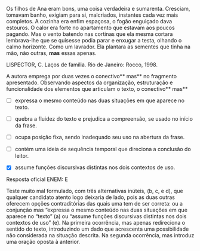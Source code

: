 

Os filhos de Ana eram bons, uma coisa verdadeira e sumarenta. Cresciam, tomavam banho, exigiam para si, malcriados, instantes cada vez mais completos. A cozinha era enfim espaçosa, o fogão enguiçado dava estouros. O calor era forte no apartamento que estavam aos poucos pagando. Mas o vento batendo nas cortinas que ela mesma cortara lembrava-lhe que se quisesse podia parar e enxugar a testa, olhando o calmo horizonte. Como um lavrador. Ela plantara as sementes que tinha na mão, não outras, **mas** essas apenas.

LISPECTOR, C. Laços de família. Rio de Janeiro: Rocco, 1998.

A autora emprega por duas vezes o conectivo** mas** no fragmento apresentado. Observando aspectos da organização, estruturação e funcionalidade dos elementos que articulam o texto, o conectivo** mas**



- [ ] expressa o mesmo conteúdo nas duas situações em que aparece no texto.
- [ ] quebra a fluidez do texto e prejudica a compreensão, se usado no início da frase.
- [ ] ocupa posição fixa, sendo inadequado seu uso na abertura da frase.
- [ ] contém uma ideia de sequência temporal que direciona a conclusão do leitor.
- [x] assume funções discursivas distintas nos dois contextos de uso.


Resposta oficial ENEM: E

Teste muito mal formulado, com três alternativas inúteis, (b, c, e d), que qualquer candidato atento logo deixaria de lado, pois as duas outras oferecem opções contraditórias das quais uma tem de ser correta: ou a conjunção mas “expressa o mesmo conteúdo nas duas situações em que aparece no “texto” (a) ou “assume funções discursivas distintas nos dois contextos de uso” (e). Na primeira ocorrência, mas apenas redireciona o sentido do texto, introduzindo um dado que acrescenta uma possibilidade não considerada na situação descrita. Na segunda ocorrência, mas introduz uma oração oposta à anterior.
